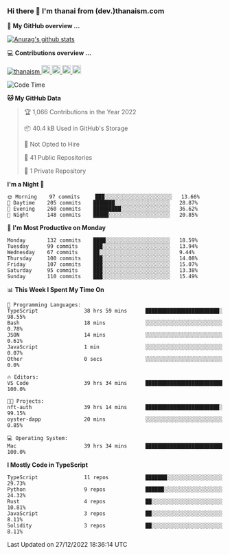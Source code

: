 ### Hi there 👋 I'm thanai from (dev.)thanaism.com

<!-- バッジ関連 -->
<!--
メイン：https://shields.io/category/social
GitHub view：https://github.com/antonkomarev/github-profile-views-counter
Qiita contributions：https://qiita.com/mikkame/items/f2c60d9caf8a8e38ec50
 -->

🍎 **My GitHub overview ...**

<!-- GitHubトロフィー -->
<!--
https://github.com/ryo-ma/github-profile-trophy
 -->

<!-- [![trophy](https://github-profile-trophy.vercel.app/?username=thanaism)](https://github.com/thanaism/thanaism) -->

<!-- GitHubステータス -->
<!--
https://github.com/anuraghazra/github-readme-stats
 -->

[![Anurag's github stats](https://github-readme-stats.vercel.app/api?username=thanaism&count_private=true&show_icons=true)](https://github.com/thanaism/thanaism)

<!-- [![ReadMe Card](https://github-readme-stats.vercel.app/api/pin/?username=thanaism&repo=thanaism)](https://github.com/thanaism/thanaism) -->

<!-- Skill icons -->
<!--
https://rahuldkjain.github.io/gh-profile-readme-generator/
 -->

💻 **Contributions overview ...**

<p align="left">

  <a href="https://github.com/thanaism/thanaism/">
    <img src="https://komarev.com/ghpvc/?username=thanaism" alt="thanaism" />
  </a>
  <a href="http://twitter.com/okinawa__noodle">
    <img height="20" src="https://img.shields.io/twitter/follow/okinawa__noodle?label=Twitter&logo=twitter&style=flat" />
  </a>
  <a href="https://github.com/thanaism">
    <img height="20" src="https://img.shields.io/github/followers/thanaism?label=follow&logo=github&style=flat" />
  </a>
  <!-- <a href="https://www.reddit.com/user/thanaism">
    <img height="20" src="https://img.shields.io/reddit/user-karma/combined/thanaism?label=Reddit&logo=reddit&style=flat" />
  </a>
  <a href="https://stackoverflow.com/users/5720201/thanaism">
    <img height="20" src="https://img.shields.io/stackexchange/stackoverflow/r/5720201?label=StackOverflow&logo=stack-overflow&style=flat" /> -->
  </a>
  <a href="http://qiita.com/thanai">
    <img height="20" src="https://qiita-badge.apiapi.app/s/thanai/posts.svg" />
  </a>
  <//qiita.com/thanai">
    <img height="20" src="https://qiita-badge.apiapi.app/s/thanai/contributions.svg" />
  </a>
</p>

<!--START_SECTION:waka-->
![Code Time](http://img.shields.io/badge/Code%20Time-1%2C188%20hrs%207%20mins-blue)

**🐱 My GitHub Data** 

> 🏆 1,066 Contributions in the Year 2022
 > 
> 📦 40.4 kB Used in GitHub's Storage 
 > 
> 🚫 Not Opted to Hire
 > 
> 📜 41 Public Repositories 
 > 
> 🔑 1 Private Repository 
 > 
**I'm a Night 🦉** 

```text
🌞 Morning    97 commits     ███░░░░░░░░░░░░░░░░░░░░░░   13.66% 
🌆 Daytime    205 commits    ███████░░░░░░░░░░░░░░░░░░   28.87% 
🌃 Evening    260 commits    █████████░░░░░░░░░░░░░░░░   36.62% 
🌙 Night      148 commits    █████░░░░░░░░░░░░░░░░░░░░   20.85%

```
📅 **I'm Most Productive on Monday** 

```text
Monday       132 commits    ████░░░░░░░░░░░░░░░░░░░░░   18.59% 
Tuesday      99 commits     ███░░░░░░░░░░░░░░░░░░░░░░   13.94% 
Wednesday    67 commits     ██░░░░░░░░░░░░░░░░░░░░░░░   9.44% 
Thursday     100 commits    ███░░░░░░░░░░░░░░░░░░░░░░   14.08% 
Friday       107 commits    ███░░░░░░░░░░░░░░░░░░░░░░   15.07% 
Saturday     95 commits     ███░░░░░░░░░░░░░░░░░░░░░░   13.38% 
Sunday       110 commits    ███░░░░░░░░░░░░░░░░░░░░░░   15.49%

```


📊 **This Week I Spent My Time On** 

```text
💬 Programming Languages: 
TypeScript               38 hrs 59 mins      ████████████████████████░   98.55% 
Bash                     18 mins             ░░░░░░░░░░░░░░░░░░░░░░░░░   0.78% 
JSON                     14 mins             ░░░░░░░░░░░░░░░░░░░░░░░░░   0.61% 
JavaScript               1 min               ░░░░░░░░░░░░░░░░░░░░░░░░░   0.07% 
Other                    0 secs              ░░░░░░░░░░░░░░░░░░░░░░░░░   0.0%

🔥 Editors: 
VS Code                  39 hrs 34 mins      █████████████████████████   100.0%

🐱‍💻 Projects: 
nft-auth                 39 hrs 14 mins      ████████████████████████░   99.15% 
oyster-dapp              20 mins             ░░░░░░░░░░░░░░░░░░░░░░░░░   0.85%

💻 Operating System: 
Mac                      39 hrs 34 mins      █████████████████████████   100.0%

```

**I Mostly Code in TypeScript** 

```text
TypeScript               11 repos            ███████░░░░░░░░░░░░░░░░░░   29.73% 
Python                   9 repos             ██████░░░░░░░░░░░░░░░░░░░   24.32% 
Rust                     4 repos             ██░░░░░░░░░░░░░░░░░░░░░░░   10.81% 
JavaScript               3 repos             ██░░░░░░░░░░░░░░░░░░░░░░░   8.11% 
Solidity                 3 repos             ██░░░░░░░░░░░░░░░░░░░░░░░   8.11%

```



 Last Updated on 27/12/2022 18:36:14 UTC
<!--END_SECTION:waka-->
